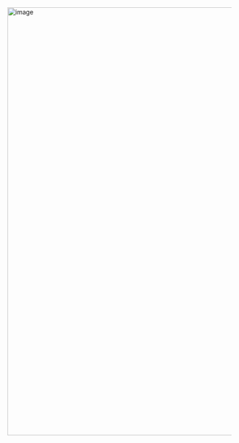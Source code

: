 
<img width="960" alt="image" src="https://github.com/am0dh/my-app/assets/52282503/8da3c1b5-08ab-4859-b631-6251d68940c7">
